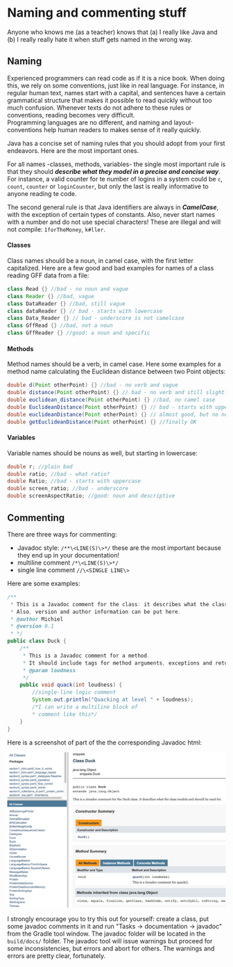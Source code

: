 # Naming and commenting stuff

Anyone who knows me (as a teacher) knows that (a) I really like Java and (b) I really really hate it when stuff gets named in the wrong way.

## Naming

Experienced programmers can read code as if it is a nice book. When doing this, we rely on 
some conventions, just like in real language. For instance, in regular human text, names start with a 
capital, and sentences have a certain grammatical structure that makes it possible to read quickly without too much confusion. Whenever texts do not adhere to these rules or conventions, reading becomes very difficult.  
Programming languages are no different, and naming and layout-conventions help human readers to makes sense of it really quickly. 

Java has a concise set of naming rules that you should adopt from your first endeavors. Here are the most important ones.

For all names -classes, methods, variables- the single most important rule is that they should **_describe what they model in a precise and concise way_**.  For instance, a valid counter for te number of logins in a system could be `c`, `count`, `counter` or `loginCounter`, but only the last is really informative to anyone reading te code.  

The second general rule is that Java identifiers are always in **_CamelCase_**, with the exception of certain types of constants. Also, never start names with a number and do not use special characters! These are illegal and will not compile: `1forTheMoney`, `k#ller`.

#### Classes

Class names should be a noun, in camel case, with the first letter capitalized. Here are a few good and bad examples for names of a class reading GFF data from a file:

```java
class Read {} //bad - no noun and vague
class Reader {} //bad, vague
class DataReader {} //bad, still vague
class dataReader {} // bad - starts with lowercase
class Data_Reader {} // bad - underscore is not camelcase
class GffRead {} //bad, not a noun
class GffReader {} //good: a noun and specific
```

#### Methods

Method names should be a verb, in camel case. Here some examples for a method name calculating the Euclidean distance between two Point objects:

```java
double d(Point otherPoint) {} //bad - no verb and vague
double distance(Point otherPoint) {} // bad - no verb and still slightly vague
double euclidean_distance(Point otherPoint) {} //bad, no camel case
double EuclideanDistance(Point otherPoint) {} // bad - starts with uppercase character
double euclideanDistance(Point otherPoint) {} // almost good, but no noun
double getEuclideanDistance(Point otherPoint) {} //finally OK
```

#### Variables

Variable names should be nouns as well, but starting in lowercase:

```java
double r; //plain bad
double ratio; //bad - what ratio?
double Ratio; //bad - starts with uppercase
double screen_ratio; //bad - underscore
double screenAspectRatio; //good: noun and descriptive
```

## Commenting

There are three ways for commenting:  

- Javadoc style: `/**\<LINE(S)\>*/` these are the most important because they end up in your documentation!
- multiline comment `/*\<LINE(S)\>*/`
- single line comment `//\<SINGLE LINE\>`

Here are some examples:


```java
/**
 * This is a Javadoc comment for the class: it describes what the class models and should be used for.
 * Also, version and author information can be put here.
 * @author Michiel
 * @version 0.1
 * */
public class Duck {
    /**
     * This is a Javadoc comment for a method.
     * It should include tags for method arguments, exceptions and return types.
     * @param loudness
     */
    public void quack(int loudness) {
        //single-line logic comment
        System.out.println("Quacking at level " + loudness);
        /*I can write a multiline block of
        * comment like this*/
    }
}
```

Here is a screenshot of part of the the corresponding Javadoc html:

![javadoc_duck_1.png](javadoc_duck_1.png)

I strongly encourage you to try this out for yourself: create a class, put some javadoc 
comments in it and run "Tasks -> documentation -> javadoc" from the Gradle tool window.
The javadoc folder will be located in the `build/docs/` folder.
The javadoc tool will issue warnings but proceed for some inconsistencies, but errors and abort for others. The warnings and errors are pretty clear, fortunately.
